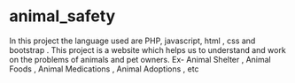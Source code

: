 # animal_safety
In this project the language used are PHP, javascript, html , css and bootstrap .
This project is a website which helps us to understand and work on the problems of animals and pet owners. Ex-  Animal Shelter , Animal Foods , Animal Medications , Animal Adoptions , etc
